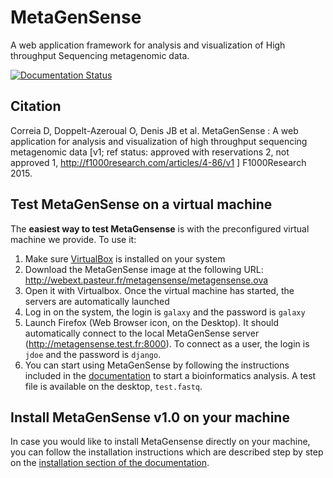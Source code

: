 MetaGenSense
============

A web application framework for analysis and visualization of High throughput Sequencing metagenomic data.

[![Documentation Status](https://readthedocs.org/projects/metagensense/badge/?version=latest)](http://metagensense.readthedocs.io/en/latest/?badge=latest)


Citation
--------

   Correia D, Doppelt-Azeroual O, Denis JB et al. MetaGenSense : A web application for analysis and visualization of high     throughput sequencing metagenomic data [v1; ref status: approved with reservations 2, not approved 1,     http://f1000research.com/articles/4-86/v1 ] F1000Research 2015.

Test MetaGenSense on a virtual machine
--------------------------------------

The **easiest way to test MetaGensense** is with the preconfigured virtual machine we provide. To use it:
1. Make sure [VirtualBox](https://www.virtualbox.org/wiki) is installed on your system
2. Download the MetaGenSense image at the following URL: http://webext.pasteur.fr/metagensense/metagensense.ova
3. Open it with Virtualbox. Once the virtual machine has started, the servers are automatically launched
4. Log in on the system, the login is `galaxy` and the password is `galaxy`
5. Launch Firefox (Web Browser icon, on the Desktop). It should automatically connect to the local MetaGenSense server (http://metagensense.test.fr:8000). To connect as a user, the login is `jdoe` and the password is `django`.
6. You can start using MetaGenSense by following the instructions included in the [documentation](http://metagensense.readthedocs.io/) to start a bioinformatics analysis. A test file is available on the desktop, `test.fastq`.

Install MetaGenSense v1.0 on your machine
-----------------------------------------

In case you would like to install MetaGensense directly on your machine, you can follow the installation instructions which are described step by step on the [installation section of the documentation](http://metagensense.readthedocs.io/en/latest/installation.html#installation).

